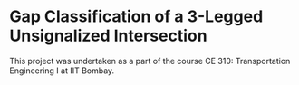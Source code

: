 # Gap Classification of a 3-Legged Unsignalized Intersection
This project was undertaken as a part of the course CE 310: Transportation Engineering I at IIT Bombay. 

